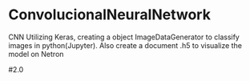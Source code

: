 # ConvolucionalNeuralNetwork
CNN
Utilizing Keras, creating a object ImageDataGenerator to classify images in python(Jupyter). Also create a document .h5 to visualize the model on Netron

 

#2.0
